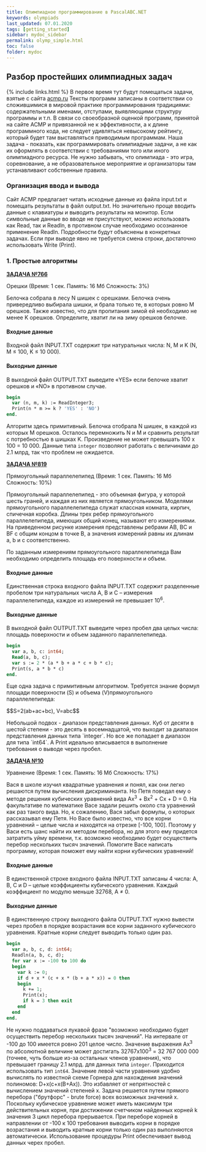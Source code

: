 ```yaml
---
title: Олимпиадное программирование в PascalABC.NET
keywords: olympiads
last_updated: 07.01.2020
tags: [getting_started]
sidebar: mydoc_sidebar
permalink: olymp_simple.html
toc: false
folder: mydoc
---
```


## Разбор простейших олимпиадных задач

{% include links.html %}
В первое время тут будут помещаться задачи, взятые с сайта [acmp.ru](https://acmp.ru) 
Тексты программ записаны в соответствии со сложившимися в мировой практике программирования традициями: содержательными именами, отступами, выявляющими структуру программы и т.п. В связи со своеобразной оценкой программ, принятой на сайте ACMP и привязанной не к эффективности, а к длине программного кода, не следует удивляться невысокому рейтингу, который будет там выставляться приводимым программам. Наша задача - показать, как программировать олимпиадные задачи, а не как их оформлять в соответствии с требованиями того или иного олимпиадного ресурса. Не нужно забывать, что олимпиада - это игра, соревнование, а не образовательное мероприятие и организаторы там устанавливают собственные правила.

### Организация ввода и вывода
Сайт ACMP предлагает читать исходные данные из файла input.txt и помещать результаты в файл output.txt. Но значительно проще вводить данные с клавиатуры и выводить результаты на монитор. Если символьные данные во вводе не присутствуют, можно использовать как Read, так и Readln, в противном случае необходимо осознанное применение Readln. Подробности будут объяснены в конкретных задачах. Если при выводе явно не требуется смена строки, достаточно использовать Write (Print).

### 1. Простые алгоритмы

[**ЗАДАЧА №766**](https://acmp.ru/index.asp?main=task&id_task=766)   
	
Орешки
(Время: 1 сек. Память: 16 Мб Сложность: 3%)

Белочка собрала в лесу N шишек c орешками. Белочка очень привередливо выбирала шишки, и брала только те, в которых ровно M орешков. Также известно, что для пропитания зимой ей необходимо не менее K орешков. Определите, хватит ли на зиму орешков белочке.

#### Входные данные
Входной файл INPUT.TXT содержит три натуральных числа: N, M и K (N, M ≤ 100, K ≤ 10 000).

#### Выходные данные
В выходной файл OUTPUT.TXT выведите «YES» если белочке хватит орешков и «NO» в противном случае.

```pascal
begin
  var (n, m, k) := ReadInteger3;
  Print(n * m >= k ? 'YES' : 'NO') 
end.
```

Алгоритм здесь примитивный. Белочка отобрала N шишек, в каждой из которых М орешков. Осталось перемножить N и M и сравнить результат с потребностью в шишках K. Произведение не может превышать 100 х 100 = 10 000. Данные типа `integer` позволяют работать с величинами до 2.1 млрд, так что проблем не ожидается.

[**ЗАДАЧА №819**](https://acmp.ru/index.asp?main=task&id_task=819) 		
	
Прямоугольный параллелепипед
(Время: 1 сек. Память: 16 Мб Сложность: 10%)

Прямоугольный параллелепипед - это объемная фигура, у которой шесть граней, и каждая из них является прямоугольником. Моделями прямоугольного параллелепипеда служат классная комната, кирпич, спичечная коробка. Длины трех ребер прямоугольного параллелепипеда, имеющих общий конец, называют его измерениями. На приведенном рисунке измерения представлены ребрами AB, BC и BF с общим концом в точке B, а значения измерений равны их длинам a, b и c соответственно.

По заданным измерениям прямоугольного параллелепипеда Вам необходимо определить площадь его поверхности и объем.
#### Входные данные
Единственная строка входного файла INPUT.TXT содержит разделенные пробелом три натуральных числа A, B и С – измерения параллелепипеда, каждое из измерений не превышает 10<sup>6</sup>.

#### Выходные данные
В выходной файл OUTPUT.TXT выведите через пробел два целых числа: площадь поверхности и объем заданного параллелепипеда.

```pascal
begin
  var a, b, c: int64;
  Read(a, b, c);
  var s := 2 * (a * b + a * c + b * c);
  Print(s, a * b * c)
end.
```

Еще одна задача с примитивным алгоритмом. Требуется знание формул площади поверхности (S) и объема (V)прямоугольного параллелепипеда:
<p>$$S=2(ab+ac+bc), V=abc$$</p>
Небольшой подвох - диапазон представления данных. Куб от десяти в шестой степени - это десять в восемнадцатой, что выходит за диапазон представления данных типа `integer`. Но все же попадает в диапазон для типа `int64`. А Print идеально вписывается в выполнение требования о выводе через пробел.

[**ЗАДАЧА №10**](https://acmp.ru/index.asp?main=task&id_task=10) 		
	
Уравнение
(Время: 1 сек. Память: 16 Мб Сложность: 17%)

Вася в школе изучил квадратные уравнения и понял, как они легко решаются путем вычисления дискриминанта. Но Петя поведал ему о методе решения кубических уравнений вида Ax<sup>3</sup> + Bx<sup>2</sup> + Cx + D = 0. На факультативе по математике Васе задали решить около ста уравнений как раз такого вида. Но, к сожалению, Вася забыл формулы, о которых рассказывал ему Петя. Но Васе было известно, что все корни уравнений – целые числа и находятся на отрезке \[-100, 100]. Поэтому у Васи есть шанс найти их методом перебора, но для этого ему придется затратить уйму времени, т.к. возможно необходимо будет осуществить перебор нескольких тысяч значений. Помогите Васе написать программу, которая поможет ему найти корни кубических уравнений!
#### Входные данные
В единственной строке входного файла INPUT.TXT записаны 4 числа: A, B, C и D – целые коэффициенты кубического уравнения. Каждый коэффициент по модулю меньше 32768, A ≠ 0.

#### Выходные данные
В единственную строку выходного файла OUTPUT.TXT нужно вывести через пробел в порядке возрастания все корни заданного кубического уравнения. Кратные корни следует выводить только один раз.

```pascal
begin
  var a, b, c, d: int64;
  Readln(a, b, c, d);
  for var x := -100 to 100 do
  begin 
    var k := 0;
    if d + x * (c + x * (b + a * x)) = 0 then
    begin
      k += 1;
      Print(x);
      if k = 3 then exit
    end
  end 
end.
```

Не нужно поддаваться лукавой фразе "возможно необходимо будет осуществить перебор нескольких тысяч значений". На интервале от -100 до 100 имеется ровно 201 целое число. Значение выражения Ax<sup>3</sup> по абсолютной величине может достигать 32767х100<sup>3</sup> = 32 767 000 000 (точнее, чуть больше из-за остальных членов уравнения), что превышает границу 2.1 млрд. для данных типа `integer`. Приходится использовать тип `int64`. Значение левой части уравнения удобно вычислять по известной схеме Горнера для нахождения значений полиномов: D+x(c+x(B+Ax)). Это избавляет от непрятностей с вычислением значений степеней х.
Задача решается путем прямого перебора ("брутфорс" - brute force) всех возможных значений х. Поскольку кубическое уравнение может иметь максимум три действительных корня, при достижении счетчиком найденных корней k значения 3 цикл перебора прерывается. При переборе корней в направлении от -100 к 100 требования выводить корни в порядке возрастания и выводить кратные корни только один раз выполняются автоматически. Использование процедуры Print обеспечивает вывод данных черех пробел.

